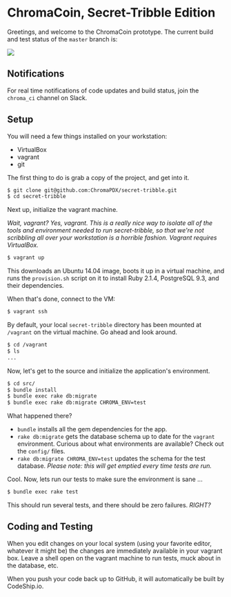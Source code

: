 # ChromaCoin, Secret-Tribble Edition

Greetings, and welcome to the ChromaCoin prototype. The current build and test status of the `master` branch is:

<img src="https://codeship.io/projects/f46bbfb0-4025-0132-6d50-0eb8b0f9040c/status?branch=master">

## Notifications

For real time notifications of code updates and build status, join the `chroma_ci` channel on Slack.

## Setup

You will need a few things installed on your workstation:

- VirtualBox
- vagrant
- git

The first thing to do is grab a copy of the project, and get into it.

```bash
$ git clone git@github.com:ChromaPDX/secret-tribble.git
$ cd secret-tribble
```

Next up, initialize the vagrant machine.

*Wait, vagrant? Yes, vagrant. This is a really nice way to isolate all of the tools and environment needed to run secret-tribble, so that we're not scribbling all over your workstation is a horrible fashion. Vagrant requires VirtualBox.*

```bash
$ vagrant up
```

This downloads an Ubuntu 14.04 image, boots it up in a virtual machine, and runs the `provision.sh` script on it to install Ruby 2.1.4, PostgreSQL 9.3, and their dependencies.

When that's done, connect to the VM:

```bash
$ vagrant ssh
```

By default, your local `secret-tribble` directory has been mounted at `/vagrant` on the virtual machine. Go ahead and look around.

```bash
$ cd /vagrant
$ ls
...
```

Now, let's get to the source and initialize the application's environment.

```bash
$ cd src/
$ bundle install
$ bundle exec rake db:migrate
$ bundle exec rake db:migrate CHROMA_ENV=test
```

What happened there?

- `bundle` installs all the gem dependencies for the app.
- `rake db:migrate` gets the database schema up to date for the `vagrant` environment. Curious about what environments are available? Check out the `config/` files.
- `rake db:migrate CHROMA_ENV=test` updates the schema for the test database. *Please note: this will get emptied every time tests are run.*

Cool. Now, lets run our tests to make sure the environment is sane ...

```bash
$ bundle exec rake test
```

This should run several tests, and there should be zero failures. *RIGHT?*

## Coding and Testing

When you edit changes on your local system (using your favorite editor, whatever it might be) the changes are immediately available in your vagrant box. Leave a shell open on the vagrant machine to run tests, muck about in the database, etc.

When you push your code back up to GitHub, it will automatically be built by CodeShip.io.


